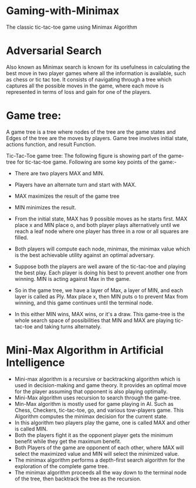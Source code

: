 # Gaming-with-Minimax
The classic tic-tac-toe game using Minimax Algorithm

# Adversarial Search
Also known as Minimax search is known for its usefulness in calculating the best move in two player games where all the information is available, such as chess or tic tac toe. It consists of navigating through a tree which captures all the possible moves in the game, where each move is represented in terms of loss and gain for one of the players.
 
# Game tree: 
A game tree is a tree where nodes of the tree are the game states and Edges of the tree are the moves by players. Game tree involves initial state, actions function, and result Function. 

Tic-Tac-Toe game tree:
The following figure is showing part of the game-tree for tic-tac-toe game. Following are some key points of the game:-
- There are two players MAX and MIN.
- Players have an alternate turn and start with MAX.
- MAX maximizes the result of the game tree
- MIN minimizes the result.

- From the initial state, MAX has 9 possible moves as he starts first. MAX place x and MIN place o, and both player plays alternatively until we reach a leaf node where one player has three in a row or all squares are filled.
- Both players will compute each node, minimax, the minimax value which is the best achievable utility against an optimal adversary.
- Suppose both the players are well aware of the tic-tac-toe and playing the best play. Each player is doing his best to prevent another one from winning. MIN is acting against Max in the game.
- So in the game tree, we have a layer of Max, a layer of MIN, and each layer is called as Ply. Max place x, then MIN puts o to prevent Max from winning, and this game continues until the terminal node.
- In this either MIN wins, MAX wins, or it's a draw. This game-tree is the whole search space of possibilities that MIN and MAX are playing tic-tac-toe and taking turns alternately.

# Mini-Max Algorithm in Artificial Intelligence
- Mini-max algorithm is a recursive or backtracking algorithm which is used in decision-making and game theory. It provides an optimal move for the player assuming that opponent is also playing optimally.
- Mini-Max algorithm uses recursion to search through the game-tree.
- Min-Max algorithm is mostly used for game playing in AI. Such as Chess, Checkers, tic-tac-toe, go, and various tow-players game. This Algorithm computes the minimax decision for the current state.
- In this algorithm two players play the game, one is called MAX and other is called MIN.
- Both the players fight it as the opponent player gets the minimum benefit while they get the maximum benefit.
- Both Players of the game are opponent of each other, where MAX will select the maximized value and MIN will select the minimized value.
- The minimax algorithm performs a depth-first search algorithm for the exploration of the complete game tree.
- The minimax algorithm proceeds all the way down to the terminal node of the tree, then backtrack the tree as the recursion.

